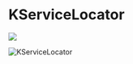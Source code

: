 # KServiceLocator

[![](https://jitpack.io/v/BobFactory/KServiceLocator.svg)](https://jitpack.io/#BobFactory/KServiceLocator)


![KServiceLocator](https://user-images.githubusercontent.com/26218176/216244327-875e554b-7611-446b-baf3-09fdd1adbb1e.png)